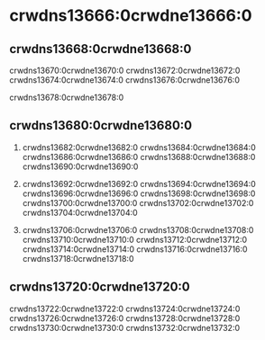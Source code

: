 # crwdns13666:0crwdne13666:0

## crwdns13668:0crwdne13668:0
crwdns13670:0crwdne13670:0 crwdns13672:0crwdne13672:0 crwdns13674:0crwdne13674:0 crwdns13676:0crwdne13676:0

crwdns13678:0crwdne13678:0

## crwdns13680:0crwdne13680:0
1.  crwdns13682:0crwdne13682:0 crwdns13684:0crwdne13684:0 crwdns13686:0crwdne13686:0 crwdns13688:0crwdne13688:0 crwdns13690:0crwdne13690:0

2.  crwdns13692:0crwdne13692:0 crwdns13694:0crwdne13694:0 crwdns13696:0crwdne13696:0 crwdns13698:0crwdne13698:0 crwdns13700:0crwdne13700:0 crwdns13702:0crwdne13702:0 crwdns13704:0crwdne13704:0

3.  crwdns13706:0crwdne13706:0 crwdns13708:0crwdne13708:0 crwdns13710:0crwdne13710:0 crwdns13712:0crwdne13712:0 crwdns13714:0crwdne13714:0 crwdns13716:0crwdne13716:0 crwdns13718:0crwdne13718:0

## crwdns13720:0crwdne13720:0
crwdns13722:0crwdne13722:0 crwdns13724:0crwdne13724:0 crwdns13726:0crwdne13726:0 crwdns13728:0crwdne13728:0 crwdns13730:0crwdne13730:0 crwdns13732:0crwdne13732:0
